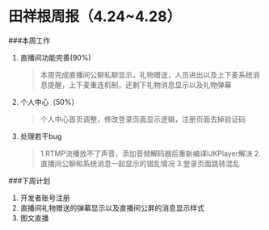 # 田祥根周报（4.24~4.28）

###本周工作
1. 直播间功能完善(90%)

    > 本周完成直播间公聊私聊显示，礼物赠送，人员进出以及上下麦系统消息提醒，上下麦重连机制，还剩下礼物消息显示以及礼物弹幕
    
2. 个人中心（50%）

    > 个人中心首页调整，修改登录页面显示逻辑，注册页面去掉验证码

3. 处理若干bug

    > 1.RTMP流播放不了声音，添加音频解码器后重新编译IJKPlayer解决
      2.直播间公聊和系统消息一起显示的错乱情况
      3.登录页面跳转混乱

###下周计划

1. 开发者账号注册
2. 直播间礼物赠送的弹幕显示以及直播间公屏的消息显示样式
3. 图文直播



